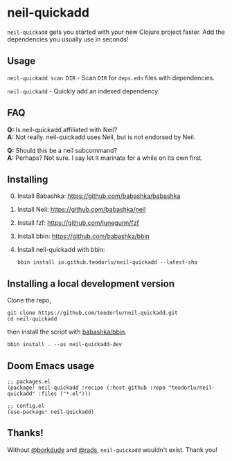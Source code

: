 # neil-quickadd

`neil-quickadd` gets you started with your new Clojure project faster.
Add the dependencies you usually use in seconds!

## Usage

`neil-quickadd scan DIR` - Scan `DIR` for `deps.edn` files with dependencies.

`neil-quickadd` - Quickly add an indexed dependency.

## FAQ

**Q:** Is neil-quickadd affiliated with Neil?
<br>
**A:** Not really. neil-quickadd uses Neil, but is not endorsed by Neil.

**Q:** Should this be a neil subcommand?
<br>
**A:** Perhaps? Not sure. I say let it marinate for a while on its own first.

## Installing

0. Install Babashka: https://github.com/babashka/babashka
1. Install Neil: https://github.com/babashka/neil
2. Install fzf: https://github.com/junegunn/fzf
3. Install bbin: https://github.com/babashka/bbin
4. Install neil-quickadd with bbin:

   ```
   bbin install io.github.teodorlu/neil-quickadd --latest-sha
   ```


## Installing a local development version

Clone the repo,

    git clone https://github.com/teodorlu/neil-quickadd.git
    cd neil-quickadd
        
then install the script with [babashka/bbin][babashka-bbin].

    bbin install . --as neil-quickadd-dev

[babashka-bbin]: https://github.com/babashka/bbin

## Doom Emacs usage

```emacs-lisp
;; packages.el
(package! neil-quickadd :recipe (:host github :repo "teodorlu/neil-quickadd" :files ("*.el")))

;; config.el
(use-package! neil-quickadd)
```

## Thanks!

Without [@borkdude][borkdude] and [@rads][rads], `neil-quickadd` wouldn't exist. Thank you!

[borkdude]: https://github.com/borkdude/
[rads]: https://github.com/rads/
